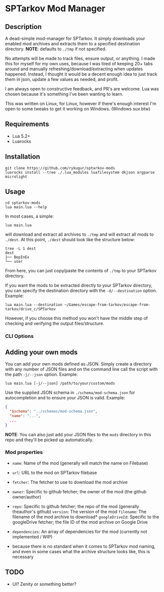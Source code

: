 # SPTarkov Mod Manager

## Description

A dead-simple mod-manager for SPTarkov. It simply downloads your enabled mod archives
and extracts them to a specified destination directory. **NOTE**: defaults to `./tmp`
if not specified.

No attempts will be made to track files, ensure output, or anything. I made this
for myself for my own uses, because I was tired of keeping 20+ tabs around and
manually refreshing/download/extracting when updates happened. Instead, I thought
it would be a decent enough idea to just track them in json, update a few values
as needed, and profit.

I am always open to constructive feedback, and PR's are welcome. Lua was chosen
because it's something I've been wanting to learn.

This was written on Linux, for Linux, however if there's enough interest I'm open
to some tweaks to get it working on Windows. (Windows sux btw)

## Requirements

- Lua 5.2+
- Luarocks

## Installation

```shell
git clone https://github.com/rykugur/sptarkov-mods
luarocks install --tree ./.lua_modules luafilesystem dkjson argparse microlight
```

## Usage

```shell
cd sptarkov-mods
lua main.lua --help
```

In most cases, a simple:

```shell
lua main.lua
```

will download and extract all archives to `./tmp` and will extract all mods to `./dest`.
At this point, `./dest` should look like the structure below:

```shell
tree -L 1 dest
dest
├── BepInEx
└── user
```

From here, you can just copy/paste the contents of `./tmp` to your SPTarkov
directory.

If you want the mods to be extracted directly to your SPTarkov directory, you
can specify the destination directory with the `-d/--destination` option. Example:

```shell
lua main.lua --destination ~/Games/escape-from-tarkov/escape-from-tarkov/drive_c/SPTarkov
```

However, if you choose this method you won't have the middle step of checking and
verifying the output files/structure.

### CLI Options

## Adding your own mods

You can add your own mods defined as JSON. Simply create a directory with any
number of JSON files and on the command line call the script with the path
`-j/--json` option. Example:

```shell
lua main.lua [-j/--json] /path/to/your/custom/mods
```

Use the supplied JSON schema in `./schema/mod-schema.json` for autocompletion
and to ensure your JSON is valid. Example:

```json
{
  "$schema": "../schemas/mod-schema.json",
  "name": "...",
  ...
}
```

**NOTE**: You can also just add your JSON files to the `mods` directory in this repo
and they'll be picked up automatically.

### Mod properties

- `name`: Name of the mod (generally will match the name on Filebase)
- `url`: URL to the mod on SPTarkov filebase
- `fetcher`: The fetcher to use to download the mod archive
- `owner`: Specific to github fetcher; the owner of the mod (the github owner/author)
- `repo`: Specific to github fetcher; the repo of the mod (generally theauthor's github)
`version`: The version of the mod
`filename`: The filename of the mod archive to download*
`googleDriveId`: Specific to the googleDrive fetcher; the file ID of the mod archive on Google Drive
- `dependencies`: An array of dependencies for the mod (currently not implemented / WIP)

- because there is no standard when it comes to SPTarkov mod naming, and even in some cases what the archive structure looks like, this is necessary

## TODO

- UI? Zenity or something better?
